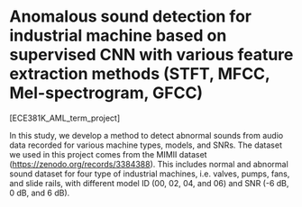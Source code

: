 # Anomalous sound detection for industrial machine based on supervised CNN with various feature extraction methods (STFT, MFCC, Mel-spectrogram, GFCC)
[ECE381K_AML_term_project]

In this study, we develop a method to detect abnormal sounds from audio data recorded for various machine types, models, and SNRs. The dataset we used in this project comes from the MIMII dataset (https://zenodo.org/records/3384388). This includes normal and abnormal sound dataset for four type of industrial machines, i.e. valves, pumps, fans, and slide rails, with different model ID (00, 02, 04, and 06) and SNR (-6 dB, 0 dB, and 6 dB).


